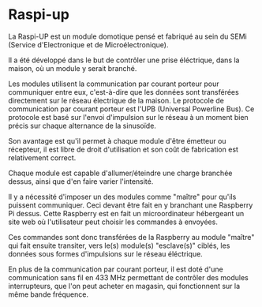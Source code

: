 # Raspi-up

La Raspi-UP est un module domotique pensé et fabriqué au sein du SEMi (Service d'Electronique et de Microélectronique).

Il a été développé dans le but de contrôler une prise éléctrique, dans la maison, où un module y serait branché.

Les modules utilisent la communication par courant porteur pour communiquer entre eux, c'est-à-dire que les données sont transférées directement sur le réseau électrique de la maison.
Le protocole de communication par courant porteur est l'UPB (Universal Powerline Bus). 
Ce protocole est basé sur l'envoi d'impulsion sur le réseau à un moment bien précis sur chaque alternance de la sinusoïde.

Son avantage est qu'il permet à chaque module d'être émetteur ou récepteur, il est libre de droit d'utilisation et son coût de fabrication est relativement correct.

Chaque module est capable d'allumer/éteindre une charge branchée dessus, ainsi que d'en faire varier l'intensité.

Il y a nécessité d'imposer un des modules comme "maître" pour qu'ils puissent communiquer. Ceci devant être fait en y branchant une Raspberry Pi dessus.
Cette Raspberry est en fait un microordinateur hébergeant un site web où l'utilisateur peut choisir les commandes à envoyées.

Ces commandes sont donc transférées de la Raspberry au module "maître" qui fait ensuite transiter, vers le(s) module(s) "esclave(s)" ciblés, les données sous formes d'impulsions sur le réseau éléctrique.

En plus de la communication par courant porteur, il est doté d'une communication sans fil en 433 MHz permettant de contrôler des modules interrupteurs, que l'on peut acheter en magasin, qui fonctionnent sur la même bande fréquence.